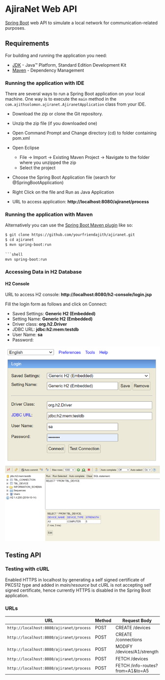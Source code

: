 # AjiraNet Web API

[Spring Boot](http://projects.spring.io/spring-boot/) web API to simulate a local network for communication-related purposes.

## Requirements

For building and running the application you need:

* 	[JDK](http://www.oracle.com/technetwork/java/javase/downloads/jdk8-downloads-2133151.html) - Java™ Platform, Standard Edition Development Kit
* 	[Maven](https://maven.apache.org/) - Dependency Management

### Running the application with IDE

There are several ways to run a Spring Boot application on your local machine. One way is to execute the `main` method in the `com.ajithsolomon.ajiranet.AjiranetApplication` class from your IDE.

* 	Download the zip or clone the Git repository.
* 	Unzip the zip file (if you downloaded one)
* 	Open Command Prompt and Change directory (cd) to folder containing pom.xml
* 	Open Eclipse
	* File -> Import -> Existing Maven Project -> Navigate to the folder where you unzipped the zip
	* Select the project
* 	Choose the Spring Boot Application file (search for @SpringBootApplication)
* 	Right Click on the file and Run as Java Application

* 	URL to access application: **http://localhost:8080/ajiranet/process**

### Running the application with Maven

Alternatively you can use the [Spring Boot Maven plugin](https://docs.spring.io/spring-boot/docs/current/reference/html/build-tool-plugins-maven-plugin.html) like so:

```shell
$ git clone https://github.com/yourfriendajith/ajiranet.git
$ cd ajiranet
$ mvn spring-boot:run

```shell
mvn spring-boot:run
```
### Accessing Data in H2 Database

#### H2 Console

URL to access H2 console: **http://localhost:8080/h2-console/login.jsp**

Fill the login form as follows and click on Connect:

* 	Saved Settings: **Generic H2 (Embedded)**
* 	Setting Name: **Generic H2 (Embedded)**
* 	Driver class: **org.h2.Driver**
* 	JDBC URL: **jdbc:h2:mem:testdb**
* 	User Name: **sa**
* 	Password:

<img src="images\h2-console-login.PNG"/>

<img src="images\h2-console-main-view.PNG"/>

## Testing API
### Testing with cURL

Enabled HTTPS in localhost by generating a self signed certificate of PKCS12 type and added in *main/resource* but cURL is not accepting self signed certificate, hence currently HTTPS is disabled in the Spring Boot application.

### URLs

|                  URL                   | Method |     Request Body       	     |   
|----------------------------------------|--------|-----------------------------------
|`http://localhost:8080/ajiranet/process`| POST   | CREATE /devices      	     |
|`http://localhost:8080/ajiranet/process`| POST   | CREATE /connections		     |
|`http://localhost:8080/ajiranet/process`| POST   | MODIFY /devices/A1/strength      |
|`http://localhost:8080/ajiranet/process`| POST   | FETCH /devices 	   	     |
|`http://localhost:8080/ajiranet/process`| POST   | FETCH /info-routes?from=A1&to=A5 |




